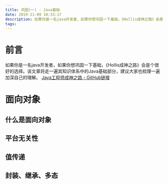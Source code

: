```yaml
---
title: 巩固(一) - Java基础
date: 2019-11-09 10:33:17
description: 如果你是一名java开发者，如果你想巩固一下基础，《Hollis成神之路》会是个很好的选择。该文章将走一遍其知识体系中的Java基础部分，建议大家也梳理一遍加深自己的理解。
tags:
---
```

# 前言
如果你是一名java开发者，如果你想巩固一下基础，《Hollis成神之路》会是个很好的选择。该文章将走一遍其知识体系中的Java基础部分，建议大家也梳理一遍加深自己的理解。
[Java工程师成神之路 - GitHub链接](https://github.com/hollischuang/toBeTopJavaer)

# 面向对象

## 什么是面向对象

## 平台无关性

## 值传递

## 封装、继承、多态

